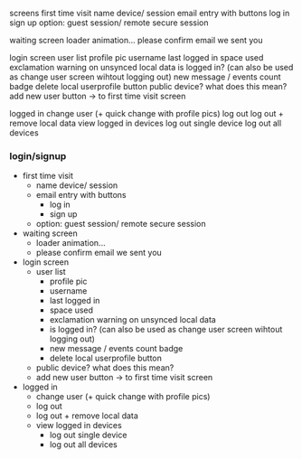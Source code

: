 screens
  first time visit
    name device/ session
    email entry with buttons
      log in
      sign up
    option: guest session/ remote secure session

  waiting screen
    loader animation...
    please confirm email we sent you

  login screen
    user list
      profile pic
      username
      last logged in
      space used
      exclamation warning on unsynced local data
      is logged in? (can also be used as change user screen wihtout logging out)
      new message / events count badge
      delete local userprofile button
    public device? what does this mean?
    add new user button -> to first time visit screen

  logged in
    change user (+ quick change with profile pics)
    log out
    log out + remove local data
    view logged in devices
      log out single device
      log out all devices


### login/signup
  - first time visit
    - name device/ session
    - email entry with buttons
      - log in
      - sign up
    - option: guest session/ remote secure session
  - waiting screen
    - loader animation...
    - please confirm email we sent you
  - login screen
    - user list
      - profile pic
      - username
      - last logged in
      - space used
      - exclamation warning on unsynced local data
      - is logged in? (can also be used as change user screen wihtout logging out)
      - new message / events count badge
      - delete local userprofile button
    - public device? what does this mean?
    - add new user button -> to first time visit screen
  - logged in
    - change user (+ quick change with profile pics)
    - log out
    - log out + remove local data
    - view logged in devices
      - log out single device
      - log out all devices
